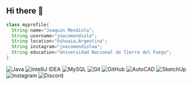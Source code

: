 ## Hi there 👋
```java
class myprofile{
  String name="Joaquin Mendiola";
  String username="joacomendiola";
  String location="Ushuaia,Argentina";
  String instagram="joacomendiolaa";
  String education="Universidad Nacional de Tierra del Fuego";
}
```

![Java](https://img.shields.io/badge/Java-F89820?logo=java&logoColor=white&style=for-the-badge)
![IntelliJ IDEA](https://img.shields.io/badge/IntelliJIDEA-000000?logo=intellijidea&logoColor=white&style=for-the-badge)
![MySQL](https://img.shields.io/badge/MySQL-4479A1?logo=mysql&logoColor=white&style=for-the-badge)
![Git](https://img.shields.io/badge/Git-F05032?logo=git&logoColor=white&style=for-the-badge)
![GitHub](https://img.shields.io/badge/GitHub-181717?logo=github&logoColor=white&style=for-the-badge)
![AutoCAD](https://img.shields.io/badge/AutoCAD-E51050?logo=autodesk&logoColor=white&style=for-the-badge)
![SketchUp](https://img.shields.io/badge/SketchUp-005F9E?logo=sketchup&logoColor=white&style=for-the-badge)
![Instagram](https://img.shields.io/badge/Instagram-E4405F?logo=instagram&logoColor=white&style=for-the-badge)
![Discord](https://img.shields.io/badge/Discord-5865F2?logo=discord&logoColor=white&style=for-the-badge)
